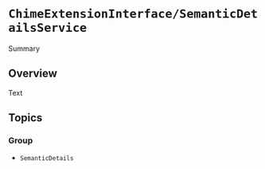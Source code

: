 # ``ChimeExtensionInterface/SemanticDetailsService``

Summary

## Overview

Text

## Topics

### Group

- ``SemanticDetails``
